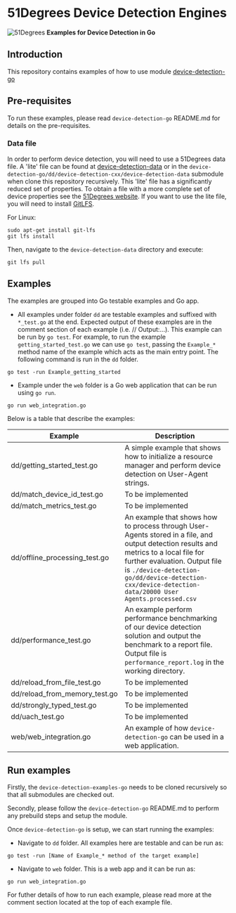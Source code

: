 # 51Degrees Device Detection Engines

![51Degrees](https://51degrees.com/DesktopModules/FiftyOne/Distributor/Logo.ashx?utm_source=github&utm_medium=repository&utm_content=readme_main&utm_campaign=go-open-source "Data rewards the curious") **Examples for Device Detection in Go**

## Introduction

This repository contains examples of how to use module [device-detection-go](https://github.com/51degrees/device-detection-go)

## Pre-requisites

To run these examples, please read `device-detection-go` README.md for details on the pre-requisites.

### Data file

In order to perform device detection, you will need to use a 51Degrees data file. 
A 'lite' file can be found at [device-detection-data](https://github.com/51degrees/device-detection-data) or in the `device-detection-go/dd/device-detection-cxx/device-detection-data` submodule when clone this repository recursively.
This 'lite' file has a significantly reduced set of properties. To obtain a 
file with a more complete set of device properties see the 
[51Degrees website](https://51degrees.com/pricing). 
If you want to use the lite file, you will need to install [GitLFS](https://git-lfs.github.com/).

For Linux:
```
sudo apt-get install git-lfs
git lfs install
```

Then, navigate to the `device-detection-data` directory and execute:

```
git lfs pull
```

## Examples
The examples are grouped into Go testable examples and Go app.
- All examples under folder `dd` are testable examples and suffixed with `*_test.go` at the end. Expected output of these examples are in the comment section of each example (i.e.  // Output:...). This example can be run by `go test`. For example, to run the example `getting_started_test.go` we can use `go test`, passing the `Example_*` method name of the example which acts as the main entry point. The following command is run in the `dd` folder.
```
go test -run Example_getting_started
```
- Example under the `web` folder is a Go web application that can be run using `go run`.
```
go run web_integration.go
```

Below is a table that describe the examples:

|Example|Description|
|-------|-----------|
|dd/getting_started_test.go|A simple example that shows how to initialize a resource manager and perform device detection on User-Agent strings.|
|dd/match_device_id_test.go|To be implemented|
|dd/match_metrics_test.go|To be implemented|
|dd/offline_processing_test.go|An example that shows how to process through User-Agents stored in a file, and output detection results and metrics to a local file for further evaluation. Output file is `./device-detection-go/dd/device-detection-cxx/device-detection-data/20000 User Agents.processed.csv`|
|dd/performance_test.go|An example perform performance benchmarking of our device detection solution and output the benchmark to a report file. Output file is `performance_report.log` in the working directory.|
|dd/reload_from_file_test.go|To be implemented|
|dd/reload_from_memory_test.go|To be implemented|
|dd/strongly_typed_test.go|To be implemented|
|dd/uach_test.go|To be implemented|
|web/web_integration.go|An example of how `device-detection-go` can be used in a web application.|

## Run examples

Firstly, the `device-detection-examples-go` needs to be cloned recursively so that all submodules are checked out.

Secondly, please follow the `device-detection-go` README.md to perform any prebuild steps and setup the module.

Once `device-detection-go` is setup, we can start running the examples:
- Navigate to `dd` folder. All examples here are testable and can be run as:
```
go test -run [Name of Example_* method of the target example]
```
- Navigate to `web` folder. This is a web app and it can be run as:
```
go run web_integration.go
```

For futher details of how to run each example, please read more at the comment section located at the top of each example file.
